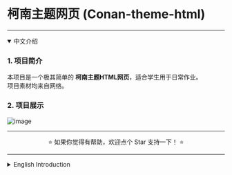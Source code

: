# 柯南主题网页 (Conan-theme-html)

---

<details open>
<summary>中文介绍</summary>

### 1. 项目简介
本项目是一个极其简单的 **柯南主题HTML网页**，适合学生用于日常作业。  
项目素材均来自网络。  

### 2. 项目展示
![image](/show.png)

---

<p align="center">⭐️ 如果你觉得有帮助，欢迎点个 Star 支持一下！ ⭐️</p>


</details>

---

<details>
<summary>English Introduction</summary>

### 1. Project Introduction
This project is an extremely simple **Conan-theme-html**, suitable for undergraduate students to use for daily homework.  
The project materials are collected from the Internet.  

### 2. Project Demo
![image](/show.png)

---

<p align="center">⭐️ If you find this helpful, feel free to give it a Star to show your support! ⭐️</p>


</details>

